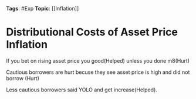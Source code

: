 
**Tags**: #Exp 
**Topic**: [[Inflation]]

# Distributional Costs of Asset Price Inflation
If you bet on rising asset price you good(Helped) unless you done m8(Hurt)

Cautious borrowers are hurt becuse they see asset price is high and did not borrow (Hurt)

Less cautious borrowers said YOLO and get increase(Helped).